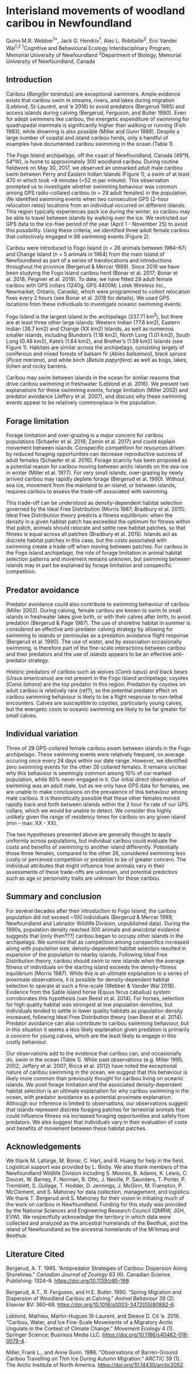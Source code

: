 Interisland movements of woodland caribou in Newfoundland
================
Quinn M.R. Webber<sup>1\*</sup>, Jack G. Hendrix<sup>1</sup>, Alec L.
Robitaille<sup>2</sup>, Eric Vander Wal<sup>1,2</sup>
<sup>1</sup>Cognitive and Behavioural Ecology Interdisciplinary Program,
Memorial University of Newfoundland <sup>2</sup>Department of Biology,
Memorial University of Newfoundland, Canada

## Introduction

Caribou (*Rangifer tarandus*) are exceptional swimmers. Ample evidence
exists that caribou swim in streams, rivers, and lakes during migration
(Leblond, St-Laurent, and ’e 2016) to avoid predators (Bergerud 1985)
and access islands during calving (Bergerud, Ferguson, and Butler 1990).
Even for adept swimmers like caribou, the energetic expenditure of
swimming for quadrupedal mammals is significantly higher than walking or
running (Fish 1993), while drowning is also possible (Miller and Gunn
1986). Despite a large number of coastal and island caribou herds, only
a handful of examples have documented caribou swimming in the ocean
(Table 1).

The Fogo Island archipelago, off the coast of Newfoundland, Canada
(49°N, 54°W), is home to approximately 300 woodland caribou. During
routine fieldwork on May 30, 2017, we observed an unmarked adult male
caribou swim between Perry and Eastern Indian Islands (Figure 1), a swim
of at least 470 m which took ~9 minutes (~52 m per minute). This
observation prompted us to investigate whether swimming behaviour was
common among GPS radio-collared caribou (n = 29 adult females) in the
population. We identified swimming events when two consecutive GPS
(2-hour relocation rates) locations from an individual occurred on
different islands. This region typically experiences pack ice during the
winter, so caribou may be able to travel between islands by walking over
the ice. We restricted our GPS data to the ice-free period of the year
(April 1 - November 25) to avoid this possibility. Using these criteria,
we identified three adult female caribou that collectively engaged in 86
swimming events (Figure
2).

<!--Is it better to just state our results here, or give this sort of teaser? Initially I had "86 events by 3 individuals" here, but then we ignore that for a couple paragraphs of context before getting back into it... which seemed weird-->

Caribou were introduced to Fogo Island (n = 26 animals between 1964–67)
and Change Island (n = 5 animals in 1964) from the main Island of
Newfoundland as part of a series of translocations and introductions
throughout the province (Bergerud & Mercer 1989). Since 2016 we have
been studying the Fogo Island caribou herd (Bonar et al. 2017; Bonar et
al. 2018; Peignier et al. 2019). To date, we have fitted 29 adult female
caribou with GPS collars (1240g, GPS 4400M; Lotek Wireless Inc.,
Newmarket, Ontario, Canada), which were programmed to collect relocation
fixes every 2 hours (see Bonar et al. 2018 for details). We used GPS
locations from these individuals to investigate oceanic swimming events.

Fogo Island is the largest island in the archipelago (237.71
km<sup>2</sup>), but there are at least three other large islands:
Western Indian (77.6 km2), Eastern Indian (38.7 km2) and Change (XX km2)
Islands, as well as numerous smaller islands, including Blundon’s (1.18
km2), North Long (1.01 km2), South Long (0.48 km2), Kate’s (1.64 km2),
and Brother’s (1.59 km2) Islands (see Figure 1). Habitats are similar
across the archipelago, consisting largely of coniferous and mixed
forests of balsam fir (*Abies balsamea*), black spruce (*Picea
mariana*), and white birch (*Betula papyrifera*) as well as bogs, lakes,
lichen and rocky barrens.

Caribou may swim between islands in the ocean for similar reasons that
drive caribou swimming in freshwater (Leblond et al. 2016). We present
two explanations for these swimming events, forage limitation (Miller
2002) and predator avoidance (Jeffery et al. 2007), and discuss why
these swimming events appear to be relatively commonplace in the
population.

## Forage limitation

Forage limitation and over-grazing is a major concern for caribou
populations (Schaefer et al. 2016; Zamin et al. 2017) and could explain
movement between islands. Conspecific competition for resources driven
by reduced foraging opportunities can decrease reproductive success of
adult females (Schaefer et al. 2016). Forage scarcity has been proposed
as a potential reason for caribou moving between arctic islands on the
sea-ice in winter (Miller et al. 1977). For very small islands,
over-grazing by newly arrived caribou may rapidly deplete forage
(Bergerud et al. 1990). Without sea ice, movement from the mainland to
an island, or between islands, requires caribou to assess the trade-off
associated with swimming.

This trade-off can be understood as density-dependent habitat selection
governed by the Ideal Free Distribution (Morris 1987; Bradbury et
al. 2015). Ideal Free Distribution theory predicts a fitness
equilibrium: when the density in a given habitat patch has exceeded the
optimum for fitness within that patch, animals should relocate and
settle new habitat patches, so that fitness is equal across all patches
(Bradbury et al. 2015). Islands act as discrete habitat patches in this
case, but the costs associated with swimming create a trade-off when
moving between patches. For caribou in the Fogo Island archipelago, the
role of forage limitation in animal habitat selection patterns and
movement remains unknown, but swimming between islands may in part be
explained by forage limitation and conspecific competition.

## Predator avoidance

Predator avoidance could also contribute to swimming behaviour of
caribou (Miller 2002). During calving, female caribou are known to swim
to small islands in freshwater lakes give birth, or with their calves
after birth, to avoid predation (Bergerud & Page 1987). The use of
shoreline habitat in summer is considered an effective anti-predator
calving strategy by allowing for swimming to islands or peninsulas as a
predation avoidance flight response (Bergerud et al. 1990). The use of
water, and by association occasionally swimming, is therefore part of
the fine-scale interactions between caribou and their predators and the
use of islands appears to be an effective anti-predator strategy.

Historic predators of caribou such as wolves (*Canis lupus*) and black
bears (*Ursus americanus*) are not present in the Fogo Island
archipelago; coyotes (*Canis latrans*) are the top predator in this
region. Predation by coyotes on adult caribou is relatively rare (ref?),
so the potential predator effect on caribou swimming behaviour is likely
to be a flight response to non-lethal encounters. Calves are susceptible
to coyotes, particularly young calves, but the energetic costs to
oceanic swimming are likely to be far greater for small
calves.

<!-- did the swimming events occur during the calving season? were these three breeders/non-breeders? did any of these females make these journeys with their calves?  -->

## Individual variation

Three of 29 GPS-collared female caribou swam between islands in the Fogo
archipelago. These swimming events were relatively frequent, on average
occuring once every 24 days within our date range. However, we
identified zero swimming events for the other 26 collared females. It
remains unclear why this behaviour is seemingly common among 10% of our
marked population, while 90% never engaged in it. Our initial direct
observation of swimming was an adult male, but as we only have GPS data
for females, we are unable to make conclusions on the prevalence of this
behaviour among male caribou. It is theoretically possible that these
other females moved rapidly back and forth between islands within the 2
hour fix rate of our GPS collars, which we would be unable to detect. We
consider this highly unlikely given the range of residency times for
caribou on any given island (min - max: XX - XX).
<!-- What is the typical residency time? Is this a true statement or am I just making this up? -->

The two hypotheses presented above are generally thought to apply
uniformly across populations, but individual caribou could evaluate the
costs and benefits of swimming to another island differently.
Potentially those three females, compared to the other 26, considered
swimming less costly or perceived competition or predation to be of
greater concern. The individual attributes that might influence how
animals vary in their assessments of these trade-offs are unknown, and
potential predictors such as age or personality traits are unknown for
these caribou.

## Summary and conclusion

For several decades after their introduction to Fogo Island, the caribou
population did not exceed ~100 individuals (Bergerud & Mercer 1989;
Newfoundland and Labrador Wildlife Division, unpublished data). During
the 1990s, population density reached 300 animals and anecdotal evidence
suggests that \[only then???\] caribou began to occupy other islands in
the archipelago. We surmise that as competition among conspecifics
increased along with population size, density-dependent habitat
selection resulted in expansion of the population to nearby islands.
Following Ideal Free Distribution theory, caribou should swim to new
islands when the average fitness of individuals on the starting island
exceeds the density-fitness equilibrium (Morris 1987). While this is an
ultimate explanation to a series of proximate observations, it is
possible for density-dependent habitat selection to operate at such a
fine-scale (Webber & Vander Wal 2018). Evidence from the Sable Island
horse (Equus ferus caballus) system corroborates this hypothesis (van
Beest et al. 2014). For horses, selection for high quality habitat was
strongest at low population densities, but individuals tended to settle
in lower quality habitats as population density increased, following
Ideal Free Distribution theory (van Beest et al. 2014). Predator
avoidance can also contribute to caribou swimming behaviour, but in this
situation it seems a less likely explanation given predation is
primarily a concern for young calves, which are the least likely to
engage in this costly behaviour.
<!-- this last bit is sort of me bullshitting, not sure it's actually defensible?-->

Our observations add to the evidence that caribou can, and occasionally
do, swim in the ocean (Table 1). While past observations (e.g. Miller
1995, 2002; Jeffery et al. 2007; Ricca et al. 2012) have noted the
exceptional nature of caribou swimming in the ocean, we suggest that
this behaviour is likely more common than previously thought for caribou
living on oceanic islands. We posit forage limitation and the associated
density-dependent habitat selection is an ultimate explanation for why
caribou swimming in the ocean, with predator avoidance as a potential
proximate explanation. Although our inference is limited to
observations, our observations suggest that islands represent discrete
foraging patches for terrestrial animals that could influence fitness
via increased foraging opportunities and safety from predators. We also
suggest that individuals vary in their evaluation of costs and benefits
of movement between these habitat patches.

## Acknowledgements

We thank M. Laforge, M. Bonar, C. Hart, and R. Huang for help in the
field. Logistical support was provided by L. Bixby. We also thank
members of the Newfoundland Wildlife Division including S. Moores, B.
Adams, K. Lewis, C. Doucet, W. Barney, F. Norman, R. Otto, J. Neville,
P. Saunders, T. Porter, P. Tremblett, S. Gullage, T. Hodder, D.
Jennings, J. McGinn, M. Frampton, P. McClement, and S. Mahoney for data
collection, management, and logistics. We thank T. Bergerud and S.
Mahoney for their vision in initiating much of the work on caribou in
Newfoundland. Funding for this study was provided by the National
Sciences and Engineering Research Council (QMRW, JGH, EVW). We
respectfully acknowledge the territory in which data were collected and
analyzed as the ancestral homelands of the Beothuk, and the island of
Newfoundland as the ancestral homelands of the Mi’kmaq and Beothuk.
<!-- Simplified the funding statement, do we need to name the specific scholarships/grants? Eric opinion??-->

## Literature Cited

<div id="refs" class="references">

<div id="ref-Bergerud_1985">

Bergerud, A. T. 1985. “Antipredator Strategies of Caribou: Dispersion
Along Shorelines.” *Canadian Journal of Zoology* 63 (6). Canadian
Science Publishing: 1324–9. <https://doi.org/10.1139/z85-199>.

</div>

<div id="ref-Bergerud_1990">

Bergerud, A.T., R. Ferguson, and H.E. Butler. 1990. “Spring Migration
and Dispersion of Woodland Caribou at Calving.” *Animal Behaviour* 39
(2). Elsevier BV: 360–68.
<https://doi.org/10.1016/s0003-3472(05)80882-6>.

</div>

<div id="ref-Leblond_2016">

Leblond, Mathieu, Martin-Hugues St-Laurent, and Steeve D. Cô ’e. 2016.
“Caribou, Water, and Ice Fine-Scale Movements of a Migratory Arctic
Ungulate in the Context of Climate Change.” *Movement Ecology* 4 (1).
Springer Science; Business Media LLC.
<https://doi.org/10.1186/s40462-016-0079-4>.

</div>

<div id="ref-Miller_1986">

Miller, Frank L., and Anne Gunn. 1986. “Observations of Barren-Ground
Caribou Travelling on Thin Ice During Autumn Migration.” *ARCTIC* 39
(1). The Arctic Institute of North America.
<https://doi.org/10.14430/arctic2052>.

</div>

</div>
